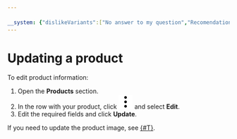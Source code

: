 ```yaml
---

__system: {"dislikeVariants":["No answer to my question","Recomendations didn't help","The content doesn't match title","Other"]}
---
```

# Updating a product

To edit product information:

1. Open the **Products** section.
1. In the row with your product, click ![image](../../_assets/vertical-ellipsis.svg) and select **Edit**.
1. Edit the required fields and click **Update**.

If you need to update the product image, see [{#T}](create-new-version.md).

